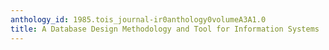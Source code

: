 ```yaml
---
anthology_id: 1985.tois_journal-ir0anthology0volumeA3A1.0
title: A Database Design Methodology and Tool for Information Systems
---
```


